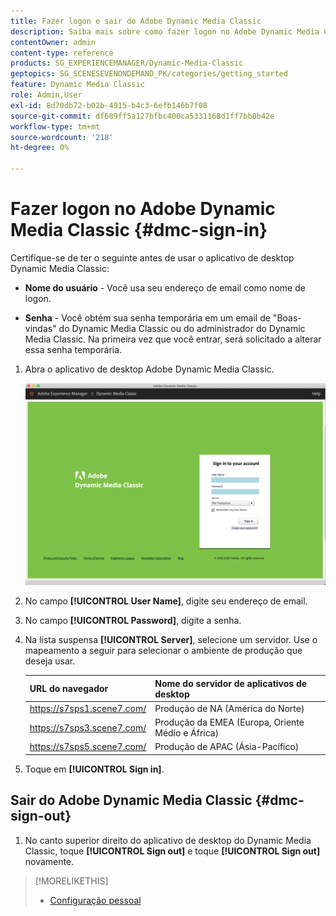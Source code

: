 ```yaml
---
title: Fazer logon e sair do Adobe Dynamic Media Classic
description: Saiba mais sobre como fazer logon no Adobe Dynamic Media Classic e conectar-se a um servidor de ambiente de produção na América do Norte (NA) ou Europa, Oriente Médio, África (EMEA) ou Pacífico Asiático (APAC).
contentOwner: admin
content-type: reference
products: SG_EXPERIENCEMANAGER/Dynamic-Media-Classic
geptopics: SG_SCENESEVENONDEMAND_PK/categories/getting_started
feature: Dynamic Media Classic
role: Admin,User
exl-id: 8d70db72-b02b-4915-b4c3-6efb146b7f08
source-git-commit: df689ff5a127bfbc400ca5331168d1ff7bb0b42e
workflow-type: tm+mt
source-wordcount: '218'
ht-degree: 0%

---
```


<!-- UPDATE THIS TOPIC AFTER DECEMBER 31, 2020!!!!! -->

# Fazer logon no Adobe Dynamic Media Classic {#dmc-sign-in}

Certifique-se de ter o seguinte antes de usar o aplicativo de desktop Dynamic Media Classic:

* **Nome do usuário**  - Você usa seu endereço de email como nome de logon.

* **Senha**  - Você obtém sua senha temporária em um email de &quot;Boas-vindas&quot; do Dynamic Media Classic ou do administrador do Dynamic Media Classic. Na primeira vez que você entrar, será solicitado a alterar essa senha temporária.

1. Abra o aplicativo de desktop Adobe Dynamic Media Classic.

   ![Logon no Dynamic Media Classic](/help/assets/dmclassic-login1.png)

1. No campo **[!UICONTROL User Name]**, digite seu endereço de email.
1. No campo **[!UICONTROL Password]**, digite a senha.
1. Na lista suspensa **[!UICONTROL Server]**, selecione um servidor.
Use o mapeamento a seguir para selecionar o ambiente de produção que deseja usar.

   | URL do navegador | Nome do servidor de aplicativos de desktop |
   |---|---|
   | https://s7sps1.scene7.com/ | Produção de NA (América do Norte) |
   | https://s7sps3.scene7.com/ | Produção da EMEA (Europa, Oriente Médio e África) |
   | https://s7sps5.scene7.com/ | Produção de APAC (Ásia-Pacífico) |

1. Toque em **[!UICONTROL Sign in]**.

## Sair do Adobe Dynamic Media Classic {#dmc-sign-out}

1. No canto superior direito do aplicativo de desktop do Dynamic Media Classic, toque **[!UICONTROL Sign out]** e toque **[!UICONTROL Sign out]** novamente.

>[!MORELIKETHIS]
>
>* [Configuração pessoal](personal-setup.md#personal_setup)

